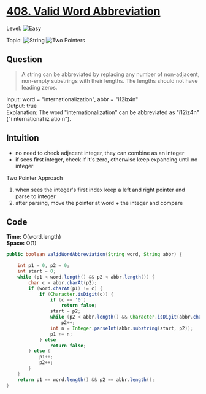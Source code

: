 # [408. Valid Word Abbreviation](https://leetcode.com/problems/valid-word-abbreviation/)

Level: ![Easy](https://img.shields.io/badge/-Easy-00b300)

Topic: ![String](https://img.shields.io/badge/-String-4da6ff) ![Two Pointers](https://img.shields.io/badge/-Two_Pointers-aa80ff)

## Question

> A string can be abbreviated by replacing any number of non-adjacent, non-empty substrings with their lengths. The lengths should not have leading zeros.

Input: word = "internationalization", abbr = "i12iz4n"\
Output: true\
Explanation: The word "internationalization" can be abbreviated as "i12iz4n" ("i nternational iz atio n").

## Intuition

- no need to check adjacent integer, they can combine as an integer
- if sees first integer, check if it's zero, otherwise keep expanding until no integer

Two Pointer Approach

1. when sees the integer's first index keep a left and right pointer and parse to integer
2. after parsing, move the pointer at word + the integer and compare

## Code

**Time:** O(word.length)\
**Space:** O(1)

```java
public boolean validWordAbbreviation(String word, String abbr) {

    int p1 = 0, p2 = 0;
    int start = 0;
    while (p1 < word.length() && p2 < abbr.length()) {
        char c = abbr.charAt(p2);
        if (word.charAt(p1) != c) {
            if (Character.isDigit(c)) {
                if (c == '0')
                    return false;
                start = p2;
                while (p2 < abbr.length() && Character.isDigit(abbr.charAt(p2)))
                    p2++;
                int n = Integer.parseInt(abbr.substring(start, p2));
                p1 += n;
            } else
                return false;
        } else {
            p1++;
            p2++;
        }
    }
    return p1 == word.length() && p2 == abbr.length();
}
```
